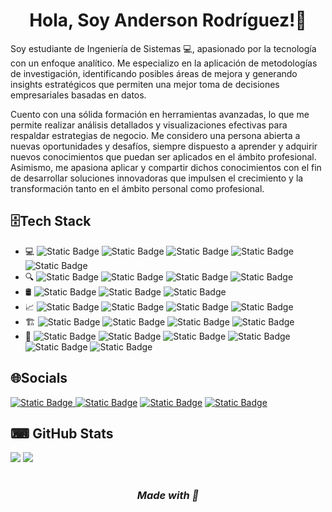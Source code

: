 <h1 align = "center"> Hola, Soy Anderson Rodríguez!👋</h1>
<p>Soy estudiante de Ingeniería de Sistemas 💻, apasionado por la tecnología con un enfoque analítico. Me especializo en la aplicación de metodologías de investigación, identificando posibles áreas de mejora y generando insights estratégicos que permiten una mejor toma de decisiones empresariales basadas en datos.</p>
<p>Cuento con una sólida formación en herramientas avanzadas, lo que me permite realizar análisis detallados y visualizaciones efectivas para respaldar estrategias de negocio. Me considero una persona abierta a nuevas oportunidades y desafíos, siempre dispuesto a aprender y adquirir nuevos conocimientos que puedan ser aplicados en el ámbito profesional. Asimismo, me apasiona aplicar y compartir dichos conocimientos con el fin de desarrollar soluciones innovadoras que impulsen el crecimiento y la transformación tanto en el ámbito personal como profesional.</p>
<section>
  <h2> 🗄Tech Stack</h2>
  <ul>
    <li>💻
      <img alt="Static Badge" src="https://img.shields.io/badge/Python-black?style=plastic&logo=Python&logoColor=%233776AB">
      <img alt="Static Badge" src="https://img.shields.io/badge/R-black?style=plastic&logo=R&logoColor=%23276DC3">
      <img alt="Static Badge" src="https://img.shields.io/badge/JavaScript-black?style=plastic&logo=JavaScript&logoColor=%23F7DF1E">
      <img alt="Static Badge" src="https://img.shields.io/badge/HTML-black?style=plastic&logo=HTML5&logoColor=%23E34F26">
      <img alt="Static Badge" src="https://img.shields.io/badge/CSS-black?style=plastic&logo=CSS3&logoColor=%231572B6">
    </li>
    <li>🔍
      <img alt="Static Badge" src="https://img.shields.io/badge/NumPy-black?style=plastic&logo=NumPy&logoColor=white">
      <img alt="Static Badge" src="https://img.shields.io/badge/Pandas-black?style=plastic&logo=Pandas&logoColor=blue">
      <img alt="Static Badge" src="https://img.shields.io/badge/Scipy-black?style=plastic&logo=SciPy&logoColor=%238CAAE6">
      <img alt="Static Badge" src="https://img.shields.io/badge/ScikitLearn-black?style=plastic&logo=Scikit-learn&logoColor=%23F7931E">
    </li>
    <li>🛢
    <img alt="Static Badge" src="https://img.shields.io/badge/PostgreSQL-black?style=plastic&logo=PostgreSQL&logoColor=%234169E1">
    <img alt="Static Badge" src="https://img.shields.io/badge/MySQL-black?style=plastic&logo=MySQL&logoColor=white">
    <img alt="Static Badge" src="https://img.shields.io/badge/MongoDB-black?style=plastic&logo=MongoDB&logoColor=%2347A248">
    </li>
    <li>📈
    <img alt="Static Badge" src="https://img.shields.io/badge/Matplotlib-black?style=plastic">
    <img alt="Static Badge" src="https://img.shields.io/badge/Seaborn-black?style=plastic">
    <img alt="Static Badge" src="https://img.shields.io/badge/Power%20BI-black?style=plastic">
    <img alt="Static Badge" src="https://img.shields.io/badge/Tableau-black?style=plastic&logo=Tableau&logoColor=%23E97627">
    </li>
    <li>🏗
      <img alt="Static Badge" src="https://img.shields.io/badge/Docker-black?style=plastic&logo=Docker&logoColor=%232496ED">
      <img alt="Static Badge" src="https://img.shields.io/badge/Git-black?style=plastic&logo=Git&logoColor=%23F05032">
      <img alt="Static Badge" src="https://img.shields.io/badge/FastAPI-black?style=plastic&logo=FastAPI&logoColor=%23009688">
      <img alt="Static Badge" src="https://img.shields.io/badge/Anaconda-black?style=plastic&logo=Anaconda&logoColor=%2344A833">
    </li>
    <li>🧮
      <img alt="Static Badge" src="https://img.shields.io/badge/Visual%20Studio%20Code-black?style=plastic">
      <img alt="Static Badge" src="https://img.shields.io/badge/Jupyter-black?style=plastic&logo=Jupyter&logoColor=%23F37626">
      <img alt="Static Badge" src="https://img.shields.io/badge/Google%20Colab-black?style=plastic&logo=Google%20Colab&logoColor=%23F9AB00">
      <img alt="Static Badge" src="https://img.shields.io/badge/Figma-black?style=plastic&logo=Figma&logoColor=%23F24E1E">
      <img alt="Static Badge" src="https://img.shields.io/badge/Trello-black?style=plastic&logo=Trello&logoColor=%230052CC">
      <img alt="Static Badge" src="https://img.shields.io/badge/Linux-black?style=plastic&logo=Linux&logoColor=%23FCC624">
    </li>
  </ul>
</section>
<section>
  <h2>🌐Socials</h2>
  <a href="https://www.linkedin.com/in/andersoncrs" target="_blank"><img alt="Static Badge" src="https://img.shields.io/badge/LinkedIn-%20%230A66C2?style=for-the-badge&logo=LinkedIn">
</a>
  <a href="https://web.facebook.com/profile.php?id=100059385742133" target="_blank"><img alt="Static Badge" src="https://img.shields.io/badge/HackerRank%20-%20green?style=for-the-badge&logo=HackerRank"></a>
  <a href="mailto:andersoncamilo.rodriguez.s@gmail.com" tarhet="_blank"><img alt="Static Badge" src="https://img.shields.io/badge/Gmail-white?style=for-the-badge&logo=Gmail"></a>
  <a href="https://wa.link/z08tui" target="_blank"><img alt="Static Badge" src="https://img.shields.io/badge/Whatsapp-darkgreen?style=for-the-badge&logo=Whatsapp&logoColor=white"></a>
</section>
<section>
  <h2>⌨ GitHub Stats</h2>
  
  ![](https://github-readme-streak-stats.herokuapp.com/?user=Andersoncrs&theme=Midnight_Purple&hide_border=true)
  ![](https://github-readme-stats.vercel.app/api/top-langs/?username=Andersoncrs&theme=highcontrast&hide_border=true&include_all_commits=true&count_private=true&layout=compact)
</section>
<h1></h1>
<h3 align = "center"> <i>Made with 💜</i> </h3>
